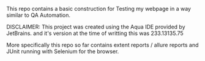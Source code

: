 This repo contains a basic construction for Testing my webpage in a way similar to QA Automation.

DISCLAIMER: This project was created using the Aqua IDE provided by JetBrains. and it's version at the time of writting this was 233.13135.75

More specifically this repo so far contains extent reports / allure reports and JUnit running with Selenium for the browser.
